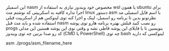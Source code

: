 این اسمبلر nasm مخصوص خود ویندوز 
نیازی به استفاده از wsl یا همون ubuntu برای اجرا نداره
کافیه به اسکریپتی که نوشتم مث linux دستور asm با اسم فایل اسمبلی مد نظرتونو بدین تا برنامه رو اسمبل، لینک و اجرا کنه
توی لینوکس هم از اسکریپت قبلی استفاده شده و باید مث قبل nasm رو نصب کنید قبلش
بهتره برنامه هارو توی پوشه progs بنویسین تا با فایلای این پوشه قاطی نشه و وقتی توی این پوشه هستین این مدلی کد رو صدا بزنین
چه توی ویندوز (CMD یا PowerShell) چه توی bash لینوکسی که دارید

asm ./progs/asm_filename_here
